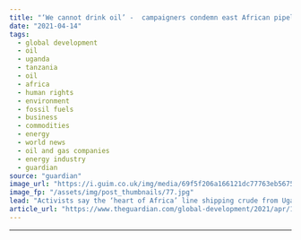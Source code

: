 ```yaml
---
title: "‘We cannot drink oil’ -  campaigners condemn east African pipeline"
date: "2021-04-14"
tags: 
  - global development
  - oil
  - uganda
  - tanzania
  - oil
  - africa
  - human rights
  - environment
  - fossil fuels
  - business
  - commodities
  - energy
  - world news
  - oil and gas companies
  - energy industry
  - guardian
source: "guardian"
image_url: "https://i.guim.co.uk/img/media/69f5f206a166121dc77763eb567564bfd5a9d576/0_0_1024_614/master/1024.jpg?width=460&quality=85&auto=format&fit=max&s=4e776e176f199d9e793e482fe05944f2"
image_fp: "/assets/img/post_thumbnails/77.jpg"
lead: "Activists say the ‘heart of Africa’ line shipping crude from Uganda to Tanzania is unnecessary and poses a huge environmental riskActivists have accused French and Chinese oil firms of ignoring huge environmental risks after the signing of accords on..."
article_url: "https://www.theguardian.com/global-development/2021/apr/14/environmental-campaigners-condemn-uganda-total-cnooc-eacop-east-african-oil-pipeline"
---
```


---
